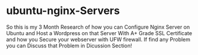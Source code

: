 # ubuntu-nginx-Servers
So this is my 3 Month Research of how you can Configure Nginx Server on Ubuntu and Host a Wordpress on that Server With A+ Grade SSL Certificate and how you Secure your webserver with UFW firewall. If find any Problem you can Discuss that Problem in Dicussion Section!
